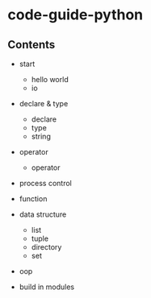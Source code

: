# code-guide-python

## Contents

- start
    - hello world
    - io

- declare & type
    - declare
    - type
    - string

- operator
    - operator

- process control

- function

- data structure
    - list
    - tuple
    - directory
    - set

- oop

- build in modules
